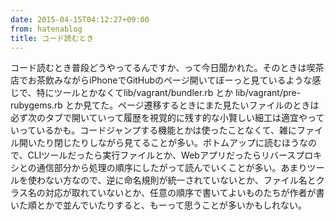 ```yaml
---
date: 2015-04-15T04:12:27+09:00
from: hatenablog
title: コード読むとき
---
```


<p>コード読むとき普段どうやってるんですか、って今日聞かれた。そのときは喫茶店でお茶飲みながらiPhoneでGitHubのページ開いてぼーっと見ているような感じで、特にツールとかなくてlib/vagrant/bundler.rb とか lib/vagrant/pre-rubygems.rb とか見てた。ページ遷移するときにまた見たいファイルのときは必ず次のタブで開いていって履歴を視覚的に残す的な小賢しい細工は適宜やっていっているかも。コードジャンプする機能とかは使ったことなくて、雑にファイル開いたり閉じたりしながら見てることが多い。ボトムアップに読むほうなので、CLIツールだったら実行ファイルとか、Webアプリだったらリバースプロキシとの通信部分から処理の順序にしたがって読んでいくことが多い。あまりツールを使わない方なので、逆に命名規則が統一されていないとか、ファイル名とクラス名の対応が取れていないとか、任意の順序で書いてよいものたちが作者が書いた順とかで並んでいたりすると、もーって思うことが多いかもしれない。</p>

